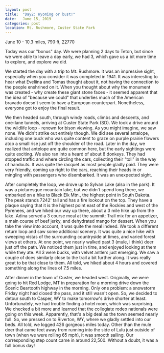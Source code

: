 ```yaml
---
layout: post
title:  "Day2: Wyoming or bust!"
date:   June 15, 2019
categories: post
location: Mt. Rushmore, Custer State Park 
--- 
```


June 10 - 10.3 miles, 790 ft, 22770

Today was our "bonus" day. We were planning 2 days to Teton, but since we were able to leave a day early, we had 3, which gave us a bit more time to explore, and explore we did.

We started the day with a trip to Mt. Rushmore. It was an impressive sight, especially when you consider it was completed in 1941. It was interesting to hear what Eveliina and Tomas thought about it, not having the connection to the people enshrined on it. When you thought about why the monument was created - why create these giant stone faces - it seemed apparent that the idea of "because we could" that underlies much of the American bravado doesn't seem to have a European counterpart.  Nonetheless, everyone got to enjoy the final result.

We then headed south, through windy roads, climbs and descents, and one-lane tunnels, arriving at Custer State Park (SD). We took a drive around the wildlife loop - renown for bison viewing. As you might imagine, we saw none. We didn't strike out entirely though. We did see several antelope, including one buck who was quite content to graze on purple prairie flowers atop a small rise just off the shoulder of the road. Later in the day, we realized that antelope are quite common here, but the early sightings were quite exciting. We also ran into a heard of about 8 donkeys. They had stopped traffic and where circling the cars, collecting their "toll" in the way of handouts. It was quite the racquet as most people gladly paid. They were very friendly, coming up right to the cars, reaching their heads in or mingling with passengers who disembarked. It was an unexpected sight.

After completely the loop, we drove up to Sylvan Lake (also in the park). It was a picturesque mountain lake, but we didn't spend long there, we embarked on a hike to Black Elk Mtn., the highest point in South Dakota. The peak stands 7242' tall and has a fire lookout on the top. They have a plaque saying that it is the highest point east of the Rockies and west of the Pyrenees, and we hiked our way up there, about a 3 mile hike up from the lake. Adina served a 3 course meal at the summit: Trail mix for an appetizer, a main course of beef jerky, and dehydrated mango for dessert. When you take the view into account, it was quite the meal indeed. We took a different return loop and saw some additional scenery. It was quite a nice hike with sweeping vistas of the surrounding countryside at times, and varied forest views at others. At one point, we nearly walked past 3 (mule, I think) deer just off the path. We noticed them just in time, and enjoyed looking at them while they ate. All 3 were bucks, with velvet antlers just emerging. We saw a couple of does similarly close to the trail a bit further along. It was really great to be that close to them. All told, we hiked about 4 hours and covered something along the lines of 7.5 miles.

After dinner in the town of Custer, we headed west. Originally, we were going to hit Red Lodge, MT in preparation for a morning drive down the Scenic Beartooth highway in the morning. Only one problem: a snowstorm Friday night had closed the pass, and it still wasn't open. So, we decided to detour south to Casper, WY to make tomorrow's drive shorter at least. Unfortunately, we had trouble finding a hotel room, which was surprising. We checked a bit more and learned that the collegiate rodeo nationals were going on this week. Apparently, that's a big deal as the town seemed nearly full. So, we pressed on to Riverton, WY, where we gladly settled into our beds. All told, we logged 426 gorgeous miles today. Other than the mule deer that came feet away from running into the side of Lulu just outside of town (when we were rolling 65 mph), it was smooth sailing. Our corresponding step count came in around 22,500. Without a doubt, it was a full bonus day!

